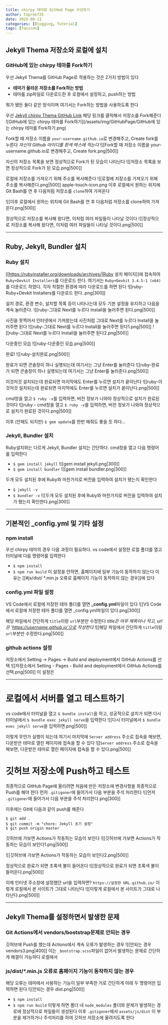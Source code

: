 ```yaml
---
title: chirpy 테마로 GitHub Page 구성하기
author: toproof25
date: 2025-09-11
categories: [Blogging, Tutorial]
tags: [favicon]
---
```


## Jekyll Thema 저장소와 로컬에 설치

### GitHub에 있는 chirpy 테마를 Fork하기
우선 Jekyll Thema를 GitHub Page로 적용하는 것은 2가지 방법이 있다
- **테마가 올라온 저장소를 Fork하는 방법**
- 테마를 zip파일로 다운로드한 후 로컬에서 설정하고, push하는 방법

뭐가 됐든 둘다 같은 방식이며 여기서는 Fork하는 방법을 사용하도록 한다


우선 [Jekyll chirpy Thema GitHub Link](https://github.com/cotes2020/jekyll-theme-chirpy.git) 해당 링크를 클릭해서 저장소를 Fork해준다
![GitHub에 있는 chirpy 테마를 Fork하기](/assets/img/GitHubPage/GitHub에 있는 chirpy 테마를 Fork하기.png)





Fork할 때 저장소 이름을 `your-username.github.io`로 변경해주고, Create fork를 누른다
*자신의 Github 아이디를 흰색 박스에 적는다*
![[Fork할 때 저장소 이름을 your-username.github.io로 변경해주고, Create fork.png|500]]

자신의 저장소 목록을 보면 정상적으로 Fork가 된 모습이 나타난다
![[저장소 목록을 보면 정상적으로 Fork가 된 모습.png|500]]

로컬에 저장소를 가져오기 위해 주소를 복사해준다
![[로컬에 저장소를 가져오기 위해 주소를 복사해준다.png|500]]
apple-touch-icon.png
이후 로컬에서 원하는 위치에 Git Bash를 연 후 다음처럼 저장소를 `clone`하여 가져온다

![[이후 로컬에서 원하는 위치에 Git Bash를 연 후 다음처럼 저장소를 clone하여 가져온다.png|500]]

정상적으로 저장소를 복사해 왔다면, 이처럼 여러 파일들이 나타날 것이다
![[정상적으로 저장소를 복사해 왔다면, 이처럼 여러 파일들이 나타날 것이다.png|500]]

---

## Ruby, Jekyll, Bundler 설치

### Ruby 설치

[[https://rubyinstaller.org/downloads/archives/|Ruby 설치 페이지]]에 접속하여 `Ruby+Devkit Installers`를 다운로드 한다. 
여기서는 `Ruby+Devkit 3.4.5-1 (x64)`를 다운로드 하였다. 각자 적절한 환경에 따라 다운로드를 하면 된다
![[ruby-Ruby+Devkit Installers를 다운로드 한다..png|300]]

설치 경로, 환경 변수, 설치할 목록 등이 나타나는데 모두 기본 설정을 유지하고 다음을 계속 눌러준다. 
![[ruby-그대로 Next를 누르다 Install을 눌러주면 된다.png|500]]

사진을 못찍어서 인터넷에서 가져왔는데 사진처럼 그대로 Next를 누르다 Install을 눌러주면 된다
![[ruby-그대로 Next를 누르다 Install을 눌러주면 된다1.png|500]]
![[ruby-그대로 Next를 누르다 Install을 눌러주면 된다2.png|500]]

다운중인 모습
![[ruby-다운중인 모습.png|500]]

완료!
![[ruby-설치완료.png|500]]

완료가 되면 콘솔창이 하나 실행되는데 여기서는 그냥 Enter를 눌러준다
![[ruby-완료가 되면 콘솔창이 하나 실행되는데 여기서는 그냥 Enter를 눌러준다.png|500]]

이것저것 설치되는데 완료되면 마지막에도 Enter를 누르면 설치가 끝이난다
![[ruby-이것저것 설치되는데 완료되면 마지막에도 Enter를 누르면 설치가 끝이난다.png|500]]

cmd창을 열고 `$ ruby -v`를 입력하면, 버전 정보가 나와야 정상적으로 설치가 완료된 것이다
![[ruby  - cmd창을 열고 `$ ruby -v`를 입력하면, 버전 정보가 나와야 정상적으로 설치가 완료된 것이다.png|500]]

이후 (안해도 되지만) `$ gem update`를 한번 해줘도 좋을 듯 하다...


### Jekyll, Bundler 설치

Ruby설치와는 다르게 Jekyll, Bundler 설치는 간단하다.
cmd창을 열고 다음 명령어를 입력한다
- `$ gem install jekyll` 
  ![[gem install jekyll.png|300]]
- `$ gem install bundler` 
  ![[gem install bundler.png|300]]

두개 모두 설치된 후에 Ruby와 마찬가지로 버전을 입력하여 설치가 됐는지 확인한다
- `$ jekyll -v`
- `$ bundler -v`
![[두개 모두 설치된 후에 Ruby와 마찬가지로 버전을 입력하여 설치가 됐는지 확인한다.png|300]]


---

## 기본적인 \_config.yml 및 기타 설정

### npm install
우선 chirpy 테마의 경우 다음 과정이 필요하다. vs code에서 설정한 로컬 폴더를 열고 터미널에 다음 명령어를 입력한다
- `$ npm install`
- `$ npm run build`
이 설정을 안하면, 홈페이지에 일부 기능이 동작하지 않는다
이유는 [[#js/dist/ *.min.js 오류로 홈페이지 기능이 동작하지 않는 경우]]에 있다

### config.yml 파일 설정
VS Code에서 로컬에 저장한 테마 폴더를 열면 **_config.yml**파일이 있다
![[VS Code에서 로컬에 저장한 테마 폴더를 열면 _config.yml파일이 있다.png|300]]

해당 파일에서 간단하게 `title`이랑 `url`부분만 수정한다
*title은 아무 제목이나 적고, url은 'https://username.github.io'으로 작성한다*
![[해당 파일에서 간단하게 `title`이랑 `url`부분만 수정한다.png|500]]

### github actions 설정
저장소에서 Setting -> Pages -> Build and deployment에서 GitHub Actions를 선택
![[저장소에서 Setting - Pages - Build and deployment에서 GitHub Actions를 선택.png|500]]
이 설정은 

---

# 로컬에서 서버를 열고 테스트하기
vs code에서 터미널을 열고 `$ bundle install`을 하고, 
성공적으로 설치가 되면 다시 터미널에서 `$ bundle exec jekyll serve`을 입력한다
![[다시 터미널에서 `$ bundle exec jekyll serve`을 입력하면.png|500]]

이렇게 무언가 실행이 되는데 여기서 마지막에 `Server address` 주소로 접속을 해보면, 다운받은 테마로 열린 페이지에 접속을 할 수 있다
![[`Server address` 주소로 접속을 해보면, 다운받은 테마로 열린 페이지에 접속을 할 수 있다.png|500]]

# 깃허브 저장소에 Push하고 테스트
최종적으로 GitHub Page에 올리려면 처음에 만든 저장소에 변경사항을 최종적으로 Push를 해야 한다
먼저 `.gitigoner`에 들어가서 다음 부분을 주석 처리한다
![[먼저 `.gitigoner`에 들어가서 다음 부분을 주석 처리한다.png|300]]



이후에는 Git에 다음과 같이 push를 해준다
```
$ git add .
$ git commit -m "chore: Jekyll 초기 설정"
$ git push origin master
```

깃허브에 가보면 Actions가 작동하는 모습이 보인다
![[깃허브에 가보면 Actions가 작동하는 모습이 보인다1.png|500]]

![[깃허브에 가보면 Actions가 작동하는 모습이 보인다2.png|500]]


정상적으로 완료가 되면 초록색 불이 들어온다
![[정상적으로 완료가 되면 초록색 불이 들어온다.png|500]]


이제 인터넷 주소창에 설정했던 url을 입력하면?
`https://설정한 URL.github.io/`
이렇게 로컬에서 본 사이트가 그대로 나타난다
![[이렇게 로컬에서 본 사이트가 그대로 나타난다.png|500]]


---

## Jekyll Thema를 설정하면서 발생한 문제
### Git Actions에서 vendors/bootstrap문제로 안되는 경우
깃허브에 Push를 했는데 Actions에서 계속 오류가 발생하는 경우
![[안되는 경우 vendors3.png|400]]
이는 `_bootstrap.scss`파일이 없어서 발생하는 문제로 간단하게 해결이 가능하다
로컬에서 



### js/dist/\*.min.js 오류로 홈페이지 기능이 동작하지 않는 경우
해당 오류는 테마에서 사용하는 기능이 일부 부족한 거로 간단하게 아래 두 명령어만 입력하면 된다
![[안되는 경우 dist.png|500]]
- `$ npm install`
- `$ npm run build`
이렇게 하면 폴더 내 `node_modules` 폴더와 문제가 발생하는 경로에 정상적으로 파일들이 생성된다
이후 `.gitigoner`에서 `assets/js/dist` 이 부분을 제거하거나 주석처리를 하여 깃허브 저장소에 올려지도록 한다
